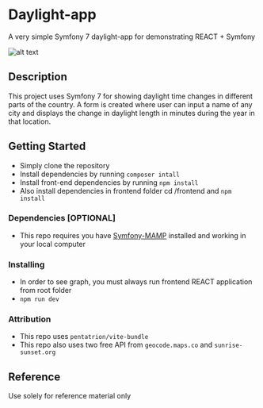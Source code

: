 # Daylight-app

A very simple Symfony 7 daylight-app for demonstrating REACT + Symfony

![alt text](https://github.com/kalwar/daylight_app/blob/main/daylight_info.png?raw=true)

## Description

This project uses Symfony 7 for showing daylight time changes in different parts of the country. A form is created where user can input a name of any city and displays the change in daylight length in minutes during the year in that location.

## Getting Started

- Simply clone the repository
- Install dependencies by running `composer intall`
- Install front-end dependencies by running `npm install`
- Also install dependencies in frontend folder cd /frontend and `npm install`

### Dependencies [OPTIONAL]

- This repo requires you have [Symfony-MAMP](https://github.com/kalwar/Symfony-MAMP) installed and working in your local computer

### Installing

- In order to see graph, you must always run frontend REACT application from root folder
- `npm run dev`

### Attribution

- This repo uses `pentatrion/vite-bundle`
- This repo also uses two free API from
  `geocode.maps.co` and `sunrise-sunset.org`

## Reference

Use solely for reference material only
